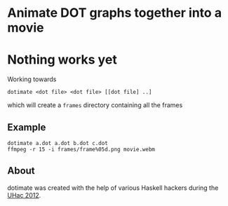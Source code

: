 Animate DOT graphs together into a movie
========================================

Nothing works yet
=================

Working towards

    dotimate <dot file> <dot file> [[dot file] ..]

which will create a `frames` directory containing all the frames

Example
-------

    dotimate a.dot a.dot b.dot c.dot
    ffmpeg -r 15 -i frames/frame%05d.png movie.webm
    
About
-----
dotimate was created with the help of various Haskell hackers during the [UHac 2012](http://www.haskell.org/haskellwiki/DHD_UHac#Utrecht_Hackathon).
